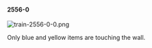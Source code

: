 #### 2556-0
![train-2556-0-0.png](https://github.com/lil-lab/nlvr/raw/master/nlvr/train/images/58/train-2556-0-0.png "train-2556-0-0.png")

Only blue and yellow items are touching the wall.